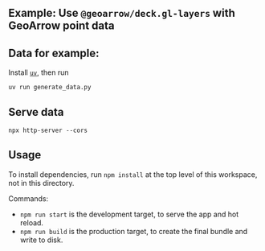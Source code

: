 ## Example: Use `@geoarrow/deck.gl-layers` with GeoArrow point data

## Data for example:

Install [`uv`](https://docs.astral.sh/uv/), then run

```
uv run generate_data.py
```

## Serve data

```
npx http-server --cors
```

## Usage

To install dependencies, run `npm install` at the top level of this workspace, not in this directory.

Commands:

* `npm run start` is the development target, to serve the app and hot reload.
* `npm run build` is the production target, to create the final bundle and write to disk.
